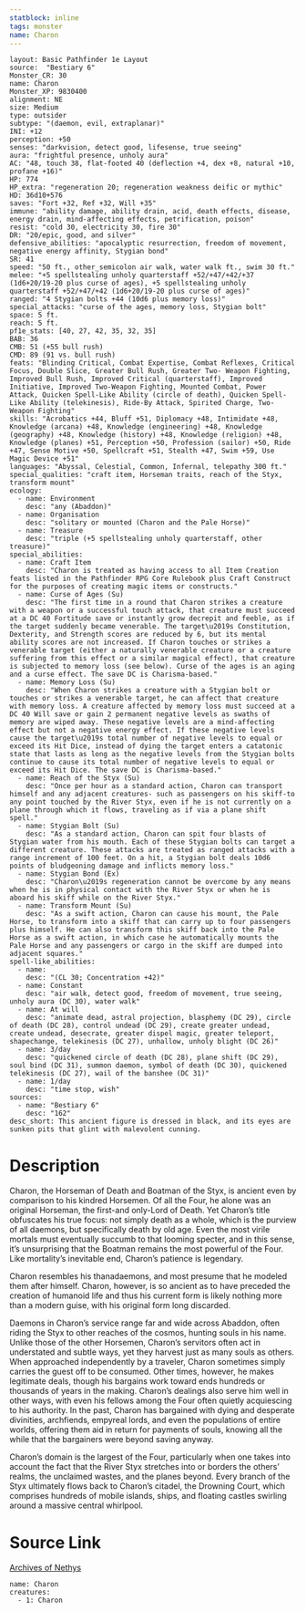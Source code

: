 ```yaml
---
statblock: inline
tags: monster
name: Charon
---
```

```statblock
layout: Basic Pathfinder 1e Layout
source:  "Bestiary 6"
Monster_CR: 30
name: Charon
Monster_XP: 9830400
alignment: NE
size: Medium
type: outsider
subtype: "(daemon, evil, extraplanar)"
INI: +12
perception: +50
senses: "darkvision, detect good, lifesense, true seeing"
aura: "frightful presence, unholy aura"
AC: "48, touch 38, flat-footed 40 (deflection +4, dex +8, natural +10, profane +16)"
HP: 774
HP_extra: "regeneration 20; regeneration weakness deific or mythic"
HD: 36d10+576
saves: "Fort +32, Ref +32, Will +35"
immune: "ability damage, ability drain, acid, death effects, disease, energy drain, mind-affecting effects, petrification, poison"
resist: "cold 30, electricity 30, fire 30"
DR: "20/epic, good, and silver"
defensive_abilities: "apocalyptic resurrection, freedom of movement, negative energy affinity, Stygian bond"
SR: 41
speed: "50 ft., other_semicolon air walk, water walk ft., swim 30 ft."
melee: "+5 spellstealing unholy quarterstaff +52/+47/+42/+37 (1d6+20/19-20 plus curse of ages), +5 spellstealing unholy quarterstaff +52/+47/+42 (1d6+20/19-20 plus curse of ages)"
ranged: "4 Stygian bolts +44 (10d6 plus memory loss)"
special_attacks: "curse of the ages, memory loss, Stygian bolt"
space: 5 ft.
reach: 5 ft.
pf1e_stats: [40, 27, 42, 35, 32, 35]
BAB: 36
CMB: 51 (+55 bull rush)
CMD: 89 (91 vs. bull rush)
feats: "Blinding Critical, Combat Expertise, Combat Reflexes, Critical Focus, Double Slice, Greater Bull Rush, Greater Two- Weapon Fighting, Improved Bull Rush, Improved Critical (quarterstaff), Improved Initiative, Improved Two-Weapon Fighting, Mounted Combat, Power Attack, Quicken Spell-Like Ability (circle of death), Quicken Spell-Like Ability (telekinesis), Ride-By Attack, Spirited Charge, Two-Weapon Fighting"
skills: "Acrobatics +44, Bluff +51, Diplomacy +48, Intimidate +48, Knowledge (arcana) +48, Knowledge (engineering) +48, Knowledge (geography) +48, Knowledge (history) +48, Knowledge (religion) +48, Knowledge (planes) +51, Perception +50, Profession (sailor) +50, Ride +47, Sense Motive +50, Spellcraft +51, Stealth +47, Swim +59, Use Magic Device +51"
languages: "Abyssal, Celestial, Common, Infernal, telepathy 300 ft."
special_qualities: "craft item, Horseman traits, reach of the Styx, transform mount"
ecology:
  - name: Environment
    desc: "any (Abaddon)"
  - name: Organisation
    desc: "solitary or mounted (Charon and the Pale Horse)"
  - name: Treasure
    desc: "triple (+5 spellstealing unholy quarterstaff, other treasure)"
special_abilities:
  - name: Craft Item
    desc: "Charon is treated as having access to all Item Creation feats listed in the Pathfinder RPG Core Rulebook plus Craft Construct for the purposes of creating magic items or constructs."
  - name: Curse of Ages (Su)
    desc: "The first time in a round that Charon strikes a creature with a weapon or a successful touch attack, that creature must succeed at a DC 40 Fortitude save or instantly grow decrepit and feeble, as if the target suddenly became venerable. The target\u2019s Constitution, Dexterity, and Strength scores are reduced by 6, but its mental ability scores are not increased. If Charon touches or strikes a venerable target (either a naturally venerable creature or a creature suffering from this effect or a similar magical effect), that creature is subjected to memory loss (see below). Curse of the ages is an aging and a curse effect. The save DC is Charisma-based."
  - name: Memory Loss (Su)
    desc: "When Charon strikes a creature with a Stygian bolt or touches or strikes a venerable target, he can affect that creature with memory loss. A creature affected by memory loss must succeed at a DC 40 Will save or gain 2 permanent negative levels as swaths of memory are wiped away. These negative levels are a mind-affecting effect but not a negative energy effect. If these negative levels cause the target\u2019s total number of negative levels to equal or exceed its Hit Dice, instead of dying the target enters a catatonic state that lasts as long as the negative levels from the Stygian bolts continue to cause its total number of negative levels to equal or exceed its Hit Dice. The save DC is Charisma-based."
  - name: Reach of the Styx (Su)
    desc: "Once per hour as a standard action, Charon can transport himself and any adjacent creatures- such as passengers on his skiff-to any point touched by the River Styx, even if he is not currently on a plane through which it flows, traveling as if via a plane shift spell."
  - name: Stygian Bolt (Su)
    desc: "As a standard action, Charon can spit four blasts of Stygian water from his mouth. Each of these Stygian bolts can target a different creature. These attacks are treated as ranged attacks with a range increment of 100 feet. On a hit, a Stygian bolt deals 10d6 points of bludgeoning damage and inflicts memory loss."
  - name: Stygian Bond (Ex)
    desc: "Charon\u2019s regeneration cannot be overcome by any means when he is in physical contact with the River Styx or when he is aboard his skiff while on the River Styx."
  - name: Transform Mount (Su)
    desc: "As a swift action, Charon can cause his mount, the Pale Horse, to transform into a skiff that can carry up to four passengers plus himself. He can also transform this skiff back into the Pale Horse as a swift action, in which case he automatically mounts the Pale Horse and any passengers or cargo in the skiff are dumped into adjacent squares."
spell-like_abilities:
  - name:
    desc: "(CL 30; Concentration +42)"
  - name: Constant
    desc: "air walk, detect good, freedom of movement, true seeing, unholy aura (DC 30), water walk"
  - name: At will
    desc: "animate dead, astral projection, blasphemy (DC 29), circle of death (DC 28), control undead (DC 29), create greater undead, create undead, desecrate, greater dispel magic, greater teleport, shapechange, telekinesis (DC 27), unhallow, unholy blight (DC 26)"
  - name: 3/day
    desc: "quickened circle of death (DC 28), plane shift (DC 29), soul bind (DC 31), summon daemon, symbol of death (DC 30), quickened telekinesis (DC 27), wail of the banshee (DC 31)"
  - name: 1/day
    desc: "time stop, wish"
sources:
  - name: "Bestiary 6"
    desc: "162"
desc_short: This ancient figure is dressed in black, and its eyes are sunken pits that glint with malevolent cunning.
```
# Description
Charon, the Horseman of Death and Boatman of the Styx, is ancient even by comparison to his kindred Horsemen. Of all the Four, he alone was an original Horseman, the first-and only-Lord of Death. Yet Charon’s title obfuscates his true focus: not simply death as a whole, which is the purview of all daemons, but specifically death by old age. Even the most virile mortals must eventually succumb to that looming specter, and in this sense, it’s unsurprising that the Boatman remains the most powerful of the Four. Like mortality’s inevitable end, Charon’s patience is legendary. 

Charon resembles his thanadaemons, and most presume that he modeled them after himself. Charon, however, is so ancient as to have preceded the creation of humanoid life and thus his current form is likely nothing more than a modern guise, with his original form long discarded. 

Daemons in Charon’s service range far and wide across Abaddon, often riding the Styx to other reaches of the cosmos, hunting souls in his name. Unlike those of the other Horsemen, Charon’s servitors often act in understated and subtle ways, yet they harvest just as many souls as others. When approached independently by a traveler, Charon sometimes simply carries the guest off to be consumed. Other times, however, he makes legitimate deals, though his bargains work toward ends hundreds or thousands of years in the making. Charon’s dealings also serve him well in other ways, with even his fellows among the Four often quietly acquiescing to his authority. In the past, Charon has bargained with dying and desperate divinities, archfiends, empyreal lords, and even the populations of entire worlds, offering them aid in return for payments of souls, knowing all the while that the bargainers were beyond saving anyway. 

Charon’s domain is the largest of the Four, particularly when one takes into account the fact that the River Styx stretches into or borders the others’ realms, the unclaimed wastes, and the planes beyond. Every branch of the Styx ultimately flows back to Charon’s citadel, the Drowning Court, which comprises hundreds of mobile islands, ships, and floating castles swirling around a massive central whirlpool.
# Source Link
[Archives of Nethys](https://aonprd.com/MonsterDisplay.aspx?ItemName=Charon)
```encounter-table
name: Charon
creatures:
  - 1: Charon
```
